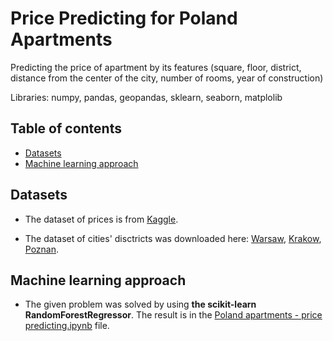# Price Predicting for Poland Apartments

Predicting the price of apartment by its features (square, floor, district, distance from the center of the city, number of rooms, year of construction)

Libraries: numpy, pandas, geopandas, sklearn, seaborn, matplolib


## Table of contents
- [Datasets](#datasets)
- [Machine learning approach](#machine-learning-approach)


## Datasets

- The dataset of prices is from [Kaggle](https://www.kaggle.com/datasets/dawidcegielski/house-prices-in-poland). 

- The dataset of cities' disctricts was downloaded here: [Warsaw](https://github.com/andilabs/warszawa-dzielnice-geojson), [Krakow](https://github.com/andilabs/krakow-dzielnice-geojson), [Poznan](https://sip.poznan.pl/sip/dzielnice/get_dzielnice).


## Machine learning approach

- The given problem was solved by using **the scikit-learn RandomForestRegressor**. The result is in the [Poland apartments - price predicting.ipynb](https://github.com/am-tropin/poland-apartment-prices/blob/main/Poland%20apartments%20-%20price%20predicting.ipynb) file.
